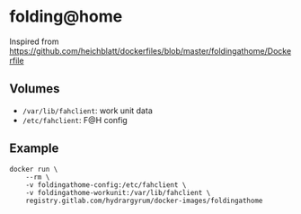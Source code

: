 # folding@home

Inspired from <https://github.com/heichblatt/dockerfiles/blob/master/foldingathome/Dockerfile>

## Volumes

- `/var/lib/fahclient`: work unit data
- `/etc/fahclient`: F@H config

## Example

```
docker run \
    --rm \
    -v foldingathome-config:/etc/fahclient \
    -v foldingathome-workunit:/var/lib/fahclient \
    registry.gitlab.com/hydrargyrum/docker-images/foldingathome
```

